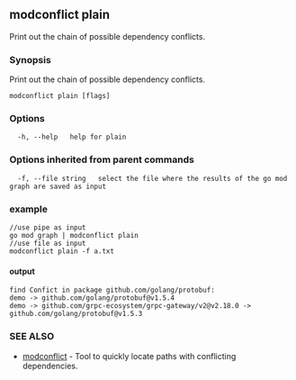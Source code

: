 ## modconflict plain

Print out the chain of possible dependency conflicts.

### Synopsis

Print out the chain of possible dependency conflicts.

```
modconflict plain [flags]
```

### Options

```
  -h, --help   help for plain
```

### Options inherited from parent commands

```
  -f, --file string   select the file where the results of the go mod graph are saved as input
```

### example
```shell
//use pipe as input
go mod graph | modconflict plain
//use file as input
modconflict plain -f a.txt
```
#### output
```shell
find Confict in package github.com/golang/protobuf:
demo -> github.com/golang/protobuf@v1.5.4
demo -> github.com/grpc-ecosystem/grpc-gateway/v2@v2.18.0 -> github.com/golang/protobuf@v1.5.3
```

### SEE ALSO

* [modconflict](modconflict.md)	 - Tool to quickly locate paths with conflicting dependencies.
